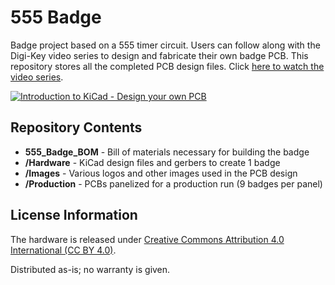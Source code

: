555 Badge
=========
Badge project based on a 555 timer circuit. Users can follow along with the Digi-Key video series to design and fabricate their own badge PCB. This repository stores all the completed PCB design files. Click [here to watch the video series](https://www.youtube.com/watch?v=vaCVh2SAZY4&index=1&list=PLEBQazB0HUyR24ckSZ5u05TZHV9khgA1O&t=0s).

[![Introduction to KiCad - Design your own PCB](https://img.youtube.com/vi/vaCVh2SAZY4/0.jpg)](https://www.youtube.com/watch?v=vaCVh2SAZY4&index=1&list=PLEBQazB0HUyR24ckSZ5u05TZHV9khgA1O&t=0s)

Repository Contents
-------------------
* **555_Badge_BOM** - Bill of materials necessary for building the badge
* **/Hardware** - KiCad design files and gerbers to create 1 badge
* **/Images** - Various logos and other images used in the PCB design
* **/Production** - PCBs panelized for a production run (9 badges per panel)

License Information
-------------------
The hardware is released under [Creative Commons Attribution 4.0 International (CC BY 4.0)](https://creativecommons.org/licenses/by/4.0/).

Distributed as-is; no warranty is given.